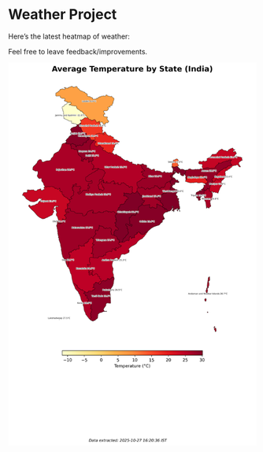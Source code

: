 # Weather Project

Here’s the latest heatmap of weather:

Feel free to leave feedback/improvements.

![India Heatmap](docs/assets/india_heatmap.png?v=FF4E7F)
